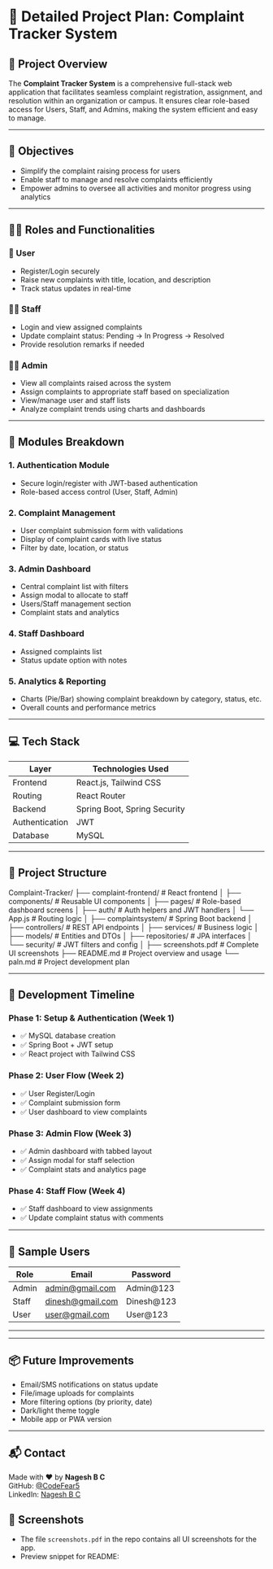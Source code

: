 # 🧾 Detailed Project Plan: Complaint Tracker System

## 🧩 Project Overview

The **Complaint Tracker System** is a comprehensive full-stack web application that facilitates seamless complaint registration, assignment, and resolution within an organization or campus. It ensures clear role-based access for Users, Staff, and Admins, making the system efficient and easy to manage.

---

## 🎯 Objectives

* Simplify the complaint raising process for users  
* Enable staff to manage and resolve complaints efficiently  
* Empower admins to oversee all activities and monitor progress using analytics

---

## 🧑‍💻 Roles and Functionalities

### 👤 User

* Register/Login securely  
* Raise new complaints with title, location, and description  
* Track status updates in real-time  

### 👨‍🔧 Staff

* Login and view assigned complaints  
* Update complaint status: Pending → In Progress → Resolved  
* Provide resolution remarks if needed  

### 🧑‍💼 Admin

* View all complaints raised across the system  
* Assign complaints to appropriate staff based on specialization  
* View/manage user and staff lists  
* Analyze complaint trends using charts and dashboards

---

## 🧱 Modules Breakdown

### 1. Authentication Module

* Secure login/register with JWT-based authentication  
* Role-based access control (User, Staff, Admin)

### 2. Complaint Management

* User complaint submission form with validations  
* Display of complaint cards with live status  
* Filter by date, location, or status  

### 3. Admin Dashboard

* Central complaint list with filters  
* Assign modal to allocate to staff  
* Users/Staff management section  
* Complaint stats and analytics  

### 4. Staff Dashboard

* Assigned complaints list  
* Status update option with notes  

### 5. Analytics & Reporting

* Charts (Pie/Bar) showing complaint breakdown by category, status, etc.  
* Overall counts and performance metrics  

---

## 💻 Tech Stack

| Layer          | Technologies Used            |
| -------------- | ---------------------------- |
| Frontend       | React.js, Tailwind CSS       |
| Routing        | React Router                 |
| Backend        | Spring Boot, Spring Security |
| Authentication | JWT                          |
| Database       | MySQL                        |

---

## 📁 Project Structure

Complaint-Tracker/
├── complaint-frontend/ # React frontend
│ ├── components/ # Reusable UI components
│ ├── pages/ # Role-based dashboard screens
│ ├── auth/ # Auth helpers and JWT handlers
│ └── App.js # Routing logic
│
├── complaintsystem/ # Spring Boot backend
│ ├── controllers/ # REST API endpoints
│ ├── services/ # Business logic
│ ├── models/ # Entities and DTOs
│ ├── repositories/ # JPA interfaces
│ └── security/ # JWT filters and config
│
├── screenshots.pdf # Complete UI screenshots
├── README.md # Project overview and usage
└── paln.md # Project development plan


---

## 🚀 Development Timeline

### Phase 1: Setup & Authentication (Week 1)

* ✅ MySQL database creation  
* ✅ Spring Boot + JWT setup  
* ✅ React project with Tailwind CSS  

### Phase 2: User Flow (Week 2)

* ✅ User Register/Login  
* ✅ Complaint submission form  
* ✅ User dashboard to view complaints  

### Phase 3: Admin Flow (Week 3)

* ✅ Admin dashboard with tabbed layout  
* ✅ Assign modal for staff selection  
* ✅ Complaint stats and analytics page  

### Phase 4: Staff Flow (Week 4)

* ✅ Staff dashboard to view assignments  
* ✅ Update complaint status with comments  

---

## 🧪 Sample Users

| Role  | Email                                       | Password    |
| ----- | ------------------------------------------- | ----------- |
| Admin | [admin@gmail.com](mailto:admin@gmail.com)   | Admin\@123  |
| Staff | [dinesh@gmail.com](mailto:dinesh@gmail.com) | Dinesh\@123 |
| User  | [user@gmail.com](mailto:user@gmail.com)     | User\@123   |

---

---

## 📦 Future Improvements

* Email/SMS notifications on status update  
* File/image uploads for complaints  
* More filtering options (by priority, date)  
* Dark/light theme toggle  
* Mobile app or PWA version  

---

## 📬 Contact

Made with ❤️ by **Nagesh B C**  
GitHub: [@CodeFear5](https://github.com/CodeFear5)  
LinkedIn: [Nagesh B C](https://www.linkedin.com/in/nagesh-b-c-b5614b254/)

## 📸 Screenshots

* The file `screenshots.pdf` in the repo contains all UI screenshots for the app.
* Preview snippet for README:


